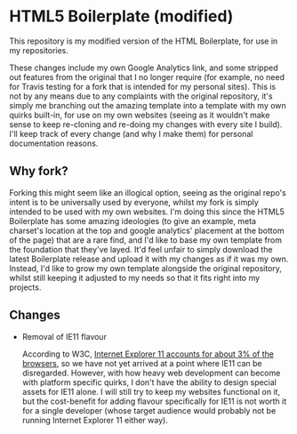 # HTML5 Boilerplate (modified)

This repository is my modified version of the HTML Boilerplate, for use in my repositories.

These changes include my own Google Analytics link, and some stripped out features from the original that I no longer require (for example, no need for Travis testing for a fork that is intended for my personal sites). This is not by any means due to any complaints with the original repository, it's simply me branching out the amazing template into a template with my own quirks built-in, for use on my own websites (seeing as it wouldn't make sense to keep re-cloning and re-doing my changes with every site I build). I'll keep track of every change (and why I make them) for personal documentation reasons.

## Why fork?

Forking this might seem like an illogical option, seeing as the original repo's intent is to be universally used by everyone, whilst my fork is simply intended to be used with my own websites. I'm doing this since the HTML5 Boilerplate has some amazing ideologies (to give an example, meta charset's location at the top and google analytics' placement at the bottom of the page) that are a rare find, and I'd like to base my own template from the foundation that they've layed. It'd feel unfair to simply download the latest Boilerplate release and upload it with my changes as if it was my own. Instead, I'd like to grow my own template alongside the original repository, whilst still keeping it adjusted to my needs so that it fits right into my projects.

## Changes
- Removal of IE11 flavour

  According to W3C, [Internet Explorer 11 accounts for about 3% of the browsers](https://www.w3counter.com/trends), so we have not yet arrived at a point where IE11 can be disregarded. However, with how heavy web development can become with platform specific quirks, I don't have the ability to design special assets for IE11 alone. I will still try to keep my websites functional on it, but the cost-benefit for adding flavour specifically for IE11 is not worth it for a single developer (whose target audience would probably not be running Internet Explorer 11 either way).

